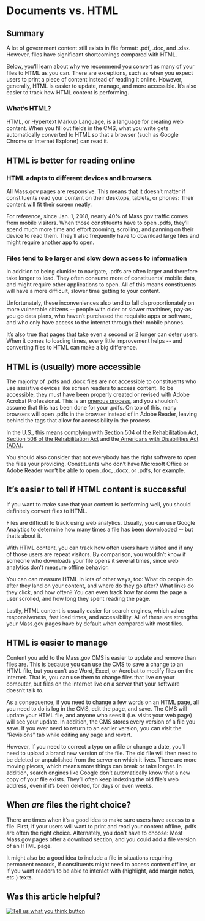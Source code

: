# Documents vs. HTML

## Summary

A lot of government content still exists in file format: .pdf, .doc, and .xlsx. However, files have significant shortcomings compared with HTML.

Below, you’ll learn about why we recommend you convert as many of your files to HTML as you can. There are exceptions, such as when you expect users to print a piece of content instead of reading it online. However, generally, HTML is easier to update, manage, and more accessible. It’s also easier to track how HTML content is performing.

### What’s HTML?

HTML, or Hypertext Markup Language, is a language for creating web content. When you fill out fields in the CMS, what you write gets automatically converted to HTML so that a browser \(such as Google Chrome or Internet Explorer\) can read it.

## HTML is better for reading online

### HTML adapts to different devices and browsers.

All Mass.gov pages are responsive. This means that it doesn’t matter if constituents read your content on their desktops, tablets, or phones: Their content will fit their screen neatly.

For reference, since Jan. 1, 2018, nearly 40% of Mass.gov traffic comes from mobile visitors. When those constituents have to open .pdfs, they’ll spend much more time and effort zooming, scrolling, and panning on their device to read them. They’ll also frequently have to download large files and might require another app to open.

### Files tend to be larger and slow down access to information

In addition to being clunkier to navigate, .pdfs are often larger and therefore take longer to load. They often consume more of constituents’ mobile data, and might require other applications to open. All of this means constituents will have a more difficult, slower time getting to your content.

Unfortunately, these inconveniences also tend to fall disproportionately on more vulnerable citizens -- people with older or slower machines, pay-as-you go data plans, who haven’t purchased the requisite apps or software, and who only have access to the internet through their mobile phones.

It’s also true that pages that take even a second or 2 longer can deter users. When it comes to loading times, every little improvement helps -- and converting files to HTML can make a big difference.

## **HTML is \(usually\) more accessible**

The majority of .pdfs and .docx files are not accessible to constituents who use assistive devices like screen readers to access content. To be accessible, they must have been properly created or revised with Adobe Acrobat Professional. This is an [onerous process](https://webaim.org/techniques/acrobat/), and you shouldn’t assume that this has been done for your .pdfs. On top of this, many browsers will open .pdfs in the browser instead of in Adobe Reader, leaving behind the tags that allow for accessibility in the process.

In the U.S., this means complying with [Section 504 of the Rehabilitation Act](http://www.dol.gov/oasam/regs/statutes/sec504.htm),[ Section 508 of the Rehabilitation Act](https://section508.gov/manage/laws-and-policies) and the[ Americans with Disabilities Act \(ADA\)](https://www.ada.gov/).

You should also consider that not everybody has the right software to open the files your providing. Constituents who don’t have Microsoft Office or Adobe Reader won’t be able to open .doc, .docx, or .pdfs, for example.

## **It’s easier to tell if HTML content is successful**

If you want to make sure that your content is performing well, you should definitely convert files to HTML.

Files are difficult to track using web analytics. Usually, you can use Google Analytics to determine how many times a file has been downloaded -- but that’s about it.

With HTML content, you can track how often users have visited and if any of those users are repeat visitors. By comparison, you wouldn’t know if someone who downloads your file opens it several times, since web analytics don’t measure offline behavior.

You can can measure HTML in lots of other ways, too: What do people do after they land on your content, and where do they go after? What links do they click, and how often? You can even track how far down the page a user scrolled, and how long they spent reading the page.

Lastly, HTML content is usually easier for search engines, which value responsiveness, fast load times, and accessibility. All of these are strengths your Mass.gov pages have by default when compared with most files.

## **HTML is easier to manage**

Content you add to the Mass.gov CMS is easier to update and remove than files are. This is because you can use the CMS to save a change to an HTML file, but you can’t use Word, Excel, or Acrobat to modify files on the internet. That is, you can use them to change files that live on your computer, but files on the internet live on a server that your software doesn’t talk to.

As a consequence, if you need to change a few words on an HTML page, all you need to do is log in the CMS, edit the page, and save. The CMS will update your HTML file, and anyone who sees it \(i.e. visits your web page\) will see your update. In addition, the CMS stores every version of a file you save. If you ever need to return to an earlier version, you can visit the “Revisions” tab while editing any page and revert.

However, if you need to correct a typo on a file or change a date, you’ll need to upload a brand new version of the file. The old file will then need to be deleted or unpublished from the server on which it lives. There are more moving pieces, which means more things can break or take longer. In addition, search engines like Google don’t automatically know that a new copy of your file exists. They’ll often keep indexing the old file’s web address, even if it’s been deleted, for days or even weeks.

## **When** _**are**_ **files the right choice?**

There are times when it’s a good idea to make sure users have access to a file. First, if your users will want to print and read your content offline, .pdfs are often the right choice. Alternately, you don’t have to choose: Most Mass.gov pages offer a download section, and you could add a file version of an HTML page.

It might also be a good idea to include a file in situations requiring permanent records, if constituents might need to access content offline, or if you want readers to be able to interact with \(highlight, add margin notes, etc.\) texts.

## Was this article helpful?

[![Tell us what you think button](https://blobscdn.gitbook.com/v0/b/gitbook-28427.appspot.com/o/assets%2F-LJ04qJGAHkvdE13BfdG%2F-LSz77NBAwnSNpMPT3df%2F-LSz7xSmyKXltd4avaCt%2FKB%20survey%20button%20POC%202.png?alt=media&token=8d071cab-8b95-48a3-a332-13e3fc8d9f96)](https://massgov.formstack.com/forms/mass_gov_knowledge_base_feedback?article=documents-vs-html)

